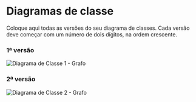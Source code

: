 # Diagramas de classe
Coloque aqui todas as versões do seu diagrama de classes. Cada versão deve começar com um número de dois dígitos, na ordem crescente.

### 1ª versão

![Diagrama de Classe 1 - Grafo](https://github.com/PUCAulas/SolucoesEmGrafos/assets/104326131/60d891c5-f5f1-4967-8f29-5e29d82d9107)

### 2ª versão

![Diagrama de Classe 2 - Grafo](https://github.com/PUCAulas/SolucoesEmGrafos/assets/104326131/a03e11ae-fa58-4dc2-9be4-a10d64fe70ff)
